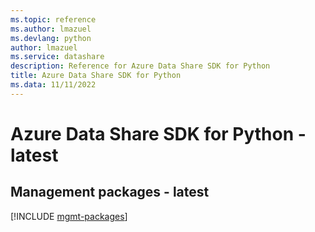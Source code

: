 ```yaml
---
ms.topic: reference
ms.author: lmazuel
ms.devlang: python
author: lmazuel
ms.service: datashare
description: Reference for Azure Data Share SDK for Python
title: Azure Data Share SDK for Python
ms.data: 11/11/2022
---
```

# Azure Data Share SDK for Python - latest

## Management packages - latest
[!INCLUDE [mgmt-packages](data-share-mgmt-index.md)]